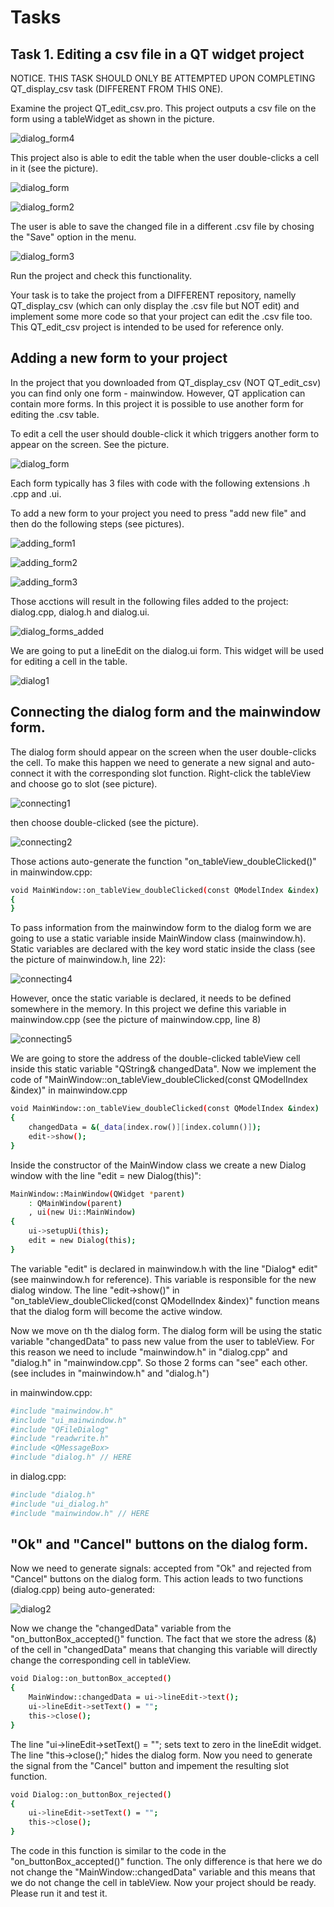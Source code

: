 # Tasks

## Task 1. Editing a csv file in a QT widget project

NOTICE. THIS TASK SHOULD ONLY BE ATTEMPTED UPON COMPLETING QT_display_csv task (DIFFERENT FROM THIS ONE).

Examine the project QT_edit_csv.pro. 
This project outputs a csv file on the form using a tableWidget as shown in the picture.

![dialog_form4](https://github.com/marymex/QT_edit_csv/blob/main/dialog_form4.jpg)

This project also is able to edit the table when the user double-clicks a cell in it (see the picture). 

![dialog_form](https://github.com/marymex/QT_edit_csv/blob/main/dialog_form.jpg)

![dialog_form2](https://github.com/marymex/QT_edit_csv/blob/main/dialog_form2.jpg)

The user is able to save the changed file in a different .csv file by chosing the "Save" option in the menu. 

![dialog_form3](https://github.com/marymex/QT_edit_csv/blob/main/dialog_form3.jpg)

Run the project and check this functionality.

Your task is to take the project from a DIFFERENT repository, namelly QT_display_csv (which can only display the .csv file but NOT edit)
and implement some more code so that your project can edit the .csv file too.
This QT_edit_csv project is intended to be used for reference only. 

## Adding a new form to your project

In the project that you downloaded from QT_display_csv (NOT QT_edit_csv) you can find only one form - mainwindow. 
However, QT application can contain more forms. In this project it is possible to use another form for editing the .csv table.

To edit a cell the user should double-click it which triggers another form to appear on the screen. See the picture.

![dialog_form](https://github.com/marymex/QT_edit_csv/blob/main/dialog_form.jpg)

Each form typically has 3 files with code with the following extensions .h .cpp and .ui. 

To add a new form to your project you need to press "add new file" and then do the following steps (see pictures).


![adding_form1](https://github.com/marymex/QT_edit_csv/blob/main/adding_form1.jpg)

![adding_form2](https://github.com/marymex/QT_edit_csv/blob/main/adding_form2.jpg)

![adding_form3](https://github.com/marymex/QT_edit_csv/blob/main/adding_form3.jpg)

Those acctions will result in the following files added to the project: dialog.cpp, dialog.h and dialog.ui. 

![dialog_forms_added](https://github.com/marymex/QT_edit_csv/blob/main/dialog_forms_added.jpg)

We are going to put a lineEdit on the dialog.ui form. This widget will be used for editing a cell in the table. 

![dialog1](https://github.com/marymex/QT_edit_csv/blob/main/dialog1.jpg)

## Connecting the dialog form and the mainwindow form.  

The dialog form should appear on the screen when the user double-clicks the cell. 
To make this happen we need to generate a new signal and auto-connect it with the corresponding slot function. 
Right-click the tableView and choose go to slot (see picture).

![connecting1](https://github.com/marymex/QT_edit_csv/blob/main/connecting_mainwindow_and_dialog1.jpg)

then choose double-clicked (see the picture).

![connecting2](https://github.com/marymex/QT_edit_csv/blob/main/connecting_mainwindow_and_dialog2.jpg)

Those actions auto-generate the function "on_tableView_doubleClicked()" in mainwindow.cpp:

```sh
void MainWindow::on_tableView_doubleClicked(const QModelIndex &index)
{
}
```
To pass information from the mainwindow form to the dialog form we are going to use a static variable inside MainWindow class (mainwindow.h).
Static variables are declared with the key word static inside the class (see the picture of mainwindow.h, line 22):

![connecting4](https://github.com/marymex/QT_edit_csv/blob/main/connecting_mainwindow_and_dialog4.jpg)

However, once the static variable is declared, it needs to be defined somewhere in the memory.
In this project we define this variable in mainwindow.cpp (see the picture of mainwindow.cpp, line 8)

![connecting5](https://github.com/marymex/QT_edit_csv/blob/main/connecting_mainwindow_and_dialog5.jpg)

We are going to store the address of the double-clicked tableView cell inside this static variable "QString& changedData".
Now we implement the code of "MainWindow::on_tableView_doubleClicked(const QModelIndex &index)" in mainwindow.cpp 

```sh
void MainWindow::on_tableView_doubleClicked(const QModelIndex &index)
{
    changedData = &(_data[index.row()][index.column()]);
    edit->show();
}
```
Inside the constructor of the MainWindow class we create a new Dialog window with the line "edit = new Dialog(this)":

```sh
MainWindow::MainWindow(QWidget *parent)
    : QMainWindow(parent)
    , ui(new Ui::MainWindow)
{
    ui->setupUi(this);
    edit = new Dialog(this);
}
```
The variable "edit" is declared in mainwindow.h with the line "Dialog* edit" (see mainwindow.h for reference). 
This variable is responsible for the new dialog window.
The line "edit->show()" in "on_tableView_doubleClicked(const QModelIndex &index)" function means that the dialog form will become the active window. 

Now we move on th the dialog form. The dialog form will be using the static variable "changedData" to pass new value from the user to tableView.
For this reason we need to include "mainwindow.h" in "dialog.cpp" and "dialog.h" in "mainwindow.cpp". So those 2 forms can "see" each other. 
(see includes in "mainwindow.h" and "dialog.h")

in mainwindow.cpp:

```sh
#include "mainwindow.h"
#include "ui_mainwindow.h"
#include "QFileDialog"
#include "readwrite.h"
#include <QMessageBox>
#include "dialog.h" // HERE
```

in dialog.cpp:

```sh
#include "dialog.h"
#include "ui_dialog.h"
#include "mainwindow.h" // HERE
```

## "Ok" and "Cancel" buttons on the dialog form. 

Now we need to generate signals: accepted from "Ok" and rejected from "Cancel" buttons on the dialog form. This action leads to two functions (dialog.cpp) being auto-generated:

![dialog2](https://github.com/marymex/QT_edit_csv/blob/main/dialog2.jpg)

Now we change the "changedData" variable from the "on_buttonBox_accepted()" function. 
The fact that we store the adress (&) of the cell in "changedData" means that changing this variable will directly change the corresponding  cell in tableView.

```sh
void Dialog::on_buttonBox_accepted()
{
    MainWindow::changedData = ui->lineEdit->text();
    ui->lineEdit->setText() = "";
    this->close();
}
```
The line "ui->lineEdit->setText() = ""; sets text to zero in the lineEdit widget.
The line "this->close();" hides the dialog form. 
Now you need to generate the signal from the "Cancel" button and impement the resulting slot function. 

```sh
void Dialog::on_buttonBox_rejected()
{
    ui->lineEdit->setText() = "";
    this->close();
}
```
The code in this function is similar to the code in the "on_buttonBox_accepted()" function.
The only difference is that here we do not change the "MainWindow::changedData" variable and this means that we do not change the cell in tableView. 
Now your project should be ready. Please run it and test it. 
